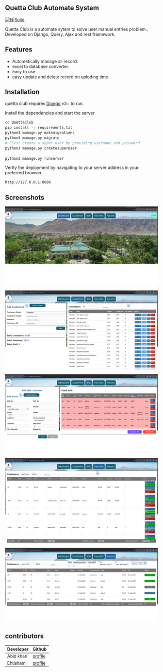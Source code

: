 
## Quetta Club Automate System 

[![N|Solid](https://media-exp1.licdn.com/dms/image/C4E03AQEBDLHKQy_trQ/profile-displayphoto-shrink_200_200/0/1625829808212?e=2147483647&v=beta&t=JHPhJccTLtnHQj0EqgiMwq8FCa2VlrMDnDlxPkN7EzU)](https://pk.linkedin.com/in/own-soft-9a8ab4216)



Quetta Club is a automate sytem to solve user manual entries problem.,
Developed on Django, Query, Ajax and rest framework.
## Features

- Autometically manage all record.
- excel to database converter.
- easy to use
- easy update and delete record on uploding time.


## Installation

quetta club requires [Django](https://www.djangoproject.com/) v3+ to run.

Install the dependencies and start the server.

```sh
cd QuettaClub
pip install -r requirements.txt
python3 manage.py makemigrations
python3 manage.py migrate
# First create a super user by providing username and password
python3 manage.py createsuperuser

python3 manage.py runserver
```
Verify the deployment by navigating to your server address in
your preferred browser.

```sh
http://127.0.0.1:8000
```
## Screenshots

![N|Solid](https://github.com/abidkhan03/Quetta-Club/blob/main/screenshots/dashboard.png)

![N|Solid](https://github.com/abidkhan03/Quetta-Club/blob/main/screenshots/customers.png)

![N|Solid](https://github.com/abidkhan03/Quetta-Club/blob/main/screenshots/bills.png)

![N|Solid](https://github.com/abidkhan03/Quetta-Club/blob/main/screenshots/view-bills.png)

![N|Solid](https://github.com/abidkhan03/Quetta-Club/blob/main/screenshots/reports.png)


## contributors


| Developer | Github |
| ------ | ------ |
| Abid khan | [profile](https://github.com/abidkhan03) |
| Ehtisham | [profile](https://github.com/CodeWithEhtisham) |
